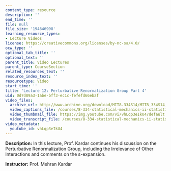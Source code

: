 ```yaml
---
content_type: resource
description: ''
end_time: ''
file: null
file_size: '194646998'
learning_resource_types:
- Lecture Videos
license: https://creativecommons.org/licenses/by-nc-sa/4.0/
ocw_type: ''
optional_tab_title: ''
optional_text: ''
parent_title: Video Lectures
parent_type: CourseSection
related_resources_text: ''
resource_index_text: ''
resourcetype: Video
start_time: ''
title: 'Lecture 12: Perturbative Renormalization Group Part 4'
uid: 0d7d89a3-1abe-bff3-ec1c-fefefd66ebaf
video_files:
  archive_url: http://www.archive.org/download/MIT8.334S14/MIT8_334S14_lec12_300k.mp4
  video_captions_file: /courses/8-334-statistical-mechanics-ii-statistical-physics-of-fields-spring-2014/fca05b4e07b257e5a5bc5c232c544ccc_vhLqp3eIkU4.vtt
  video_thumbnail_file: https://img.youtube.com/vi/vhLqp3eIkU4/default.jpg
  video_transcript_file: /courses/8-334-statistical-mechanics-ii-statistical-physics-of-fields-spring-2014/f325b402f1f07c9b0e8f599ddd47388f_vhLqp3eIkU4.pdf
video_metadata:
  youtube_id: vhLqp3eIkU4
---
```


**Description:** In this lecture, Prof. Kardar continues his discussion on the Perturbative Renormalization Group, including the Irrelevance of Other Interactions and comments on the ε-expansion.

**Instructor:** Prof. Mehran Kardar


